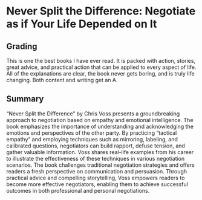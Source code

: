 # Never Split the Difference: Negotiate as if Your Life Depended on It
## Grading
This is one the best books I have ever read. It is packed with action, stories, great advice, and practical action that can be applied to every aspect of life. All of the explanations are clear, the book never gets boring, and is truly life changing. Both content and writing get an A.

## Summary
“Never Split the Difference” by Chris Voss presents a groundbreaking approach to negotiation based on empathy and emotional intelligence. The book emphasizes the importance of understanding and acknowledging the emotions and perspectives of the other party. By practicing “tactical empathy” and employing techniques such as mirroring, labeling, and calibrated questions, negotiators can build rapport, defuse tension, and gather valuable information. Voss shares real-life examples from his career to illustrate the effectiveness of these techniques in various negotiation scenarios. The book challenges traditional negotiation strategies and offers readers a fresh perspective on communication and persuasion. Through practical advice and compelling storytelling, Voss empowers readers to become more effective negotiators, enabling them to achieve successful outcomes in both professional and personal negotiations.
